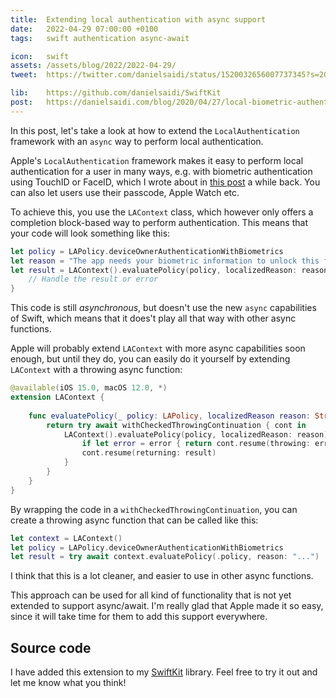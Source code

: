 ```yaml
---
title:  Extending local authentication with async support
date:   2022-04-29 07:00:00 +0100
tags:   swift authentication async-await

icon:   swift
assets: /assets/blog/2022/2022-04-29/
tweet:  https://twitter.com/danielsaidi/status/1520032656007737345?s=20&t=wF1kbk5Nxm27t6vxQ1OeLQ

lib:    https://github.com/danielsaidi/SwiftKit
post:   https://danielsaidi.com/blog/2020/04/27/local-biometric-authentication
---
```


In this post, let's take a look at how to extend the `LocalAuthentication` framework with an `async` way to perform local authentication.

Apple's `LocalAuthentication` framework makes it easy to perform local authentication for a user in many ways, e.g. with biometric authentication using TouchID or FaceID, which I wrote about in [this post]({{page.post}}) a while back. You can also let users use their passcode, Apple Watch etc.

To achieve this, you use the `LAContext` class, which however only offers a completion block-based way to perform authentication. This means that your code will look something like this:

```swift
let policy = LAPolicy.deviceOwnerAuthenticationWithBiometrics
let reason = "The app needs your biometric information to unlock this feature."
let result = LAContext().evaluatePolicy(policy, localizedReason: reason) { result, error in
    // Handle the result or error
}
```

This code is still *asynchronous*, but doesn't use the new `async` capabilities of Swift, which means that it does't play all that way with other async functions.

Apple will probably extend `LAContext` with more async capabilities soon enough, but until they do, you can easily do it yourself by extending `LAContext` with a throwing async function:

```swift
@available(iOS 15.0, macOS 12.0, *)
extension LAContext {
    
    func evaluatePolicy(_ policy: LAPolicy, localizedReason reason: String) async throws -> Bool {
        return try await withCheckedThrowingContinuation { cont in
            LAContext().evaluatePolicy(policy, localizedReason: reason) { result, error in
                if let error = error { return cont.resume(throwing: error) }
                cont.resume(returning: result)
            }
        }
    }
}
```

By wrapping the code in a `withCheckedThrowingContinuation`, you can create a throwing async function that can be called like this:

```swift
let context = LAContext()
let policy = LAPolicy.deviceOwnerAuthenticationWithBiometrics
let result = try await context.evaluatePolicy(.policy, reason: "...")
```

I think that this is a lot cleaner, and easier to use in other async functions.

This approach can be used for all kind of functionality that is not yet extended to support async/await. I'm really glad that Apple made it so easy, since it will take time for them to add this support everywhere.


## Source code

I have added this extension to my [SwiftKit]({{page.lib}}) library. Feel free to try it out and let me know what you think!